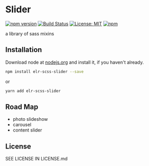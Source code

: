 # Slider

[![npm version](http://img.shields.io/npm/v/elr-scss-slider.svg)](https://www.npmjs.org/package/elr-scss-slider)
[![Build Status](https://github.com/elr-scss-slider/workflows/CI/badge.svg)](https://github.com/elr-scss-slider/actions?workflow=CI)
[![License: MIT](https://img.shields.io/badge/License-MIT-yellow.svg)](https://opensource.org/licenses/MIT)
[![npm](https://img.shields.io/npm/dm/elr-scss-slider.svg?style=flat)](https://npmjs.com/package/elr-scss-slider)

a library of sass mixins

## Installation

Download node at [nodejs.org](http://nodejs.org) and install it, if you haven't already.

```sh
npm install elr-scss-slider --save
```

or

```sh
yarn add elr-scss-slider
```

## Road Map

- photo slideshow
- carousel
- content slider

## License

SEE LICENSE IN LICENSE.md
